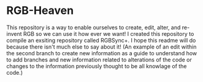 # RGB-Heaven
This repository is a way to enable ourselves to create, edit, alter, and re-invent RGB so we can use it how ever we want!
I created this repository to compile an exsiting repository called RGBSync+. I hope this readme will do because there isn't much else to say about it!
(An example of an edit within the second branch to create new information as a guide to understand how to add branches and new information related to alterations of the code or changes to the information previously thought to be all knowlage of the code.)
